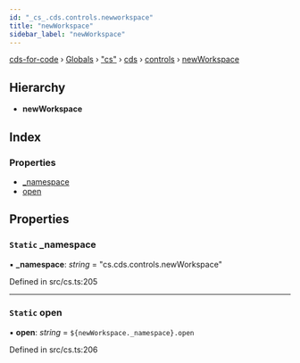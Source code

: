 ```yaml
---
id: "_cs_.cds.controls.newworkspace"
title: "newWorkspace"
sidebar_label: "newWorkspace"
---
```


[cds-for-code](../index.md) › [Globals](../globals.md) › ["cs"](../modules/_cs_.md) › [cds](../modules/_cs_.cds.md) › [controls](../modules/_cs_.cds.controls.md) › [newWorkspace](_cs_.cds.controls.newworkspace.md)

## Hierarchy

* **newWorkspace**

## Index

### Properties

* [_namespace](_cs_.cds.controls.newworkspace.md#static-_namespace)
* [open](_cs_.cds.controls.newworkspace.md#static-open)

## Properties

### `Static` _namespace

▪ **_namespace**: *string* = "cs.cds.controls.newWorkspace"

Defined in src/cs.ts:205

___

### `Static` open

▪ **open**: *string* = `${newWorkspace._namespace}.open`

Defined in src/cs.ts:206

